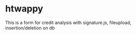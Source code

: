 # htwappy
This is a form for credit analysis with signature.js, fileupload, insertion/deletion on db
